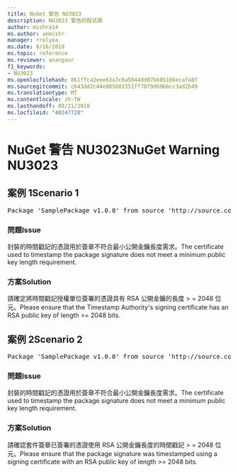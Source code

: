 ```yaml
---
title: NuGet 警告 NU3023
description: NU3023 警告的程式碼
author: mishra14
ms.author: anmishr
manager: rrelyea
ms.date: 8/16/2018
ms.topic: reference
ms.reviewer: anangaur
f1_keywords:
- NU3023
ms.openlocfilehash: 861ffca2eee63a7c6a5044dd87b685186ecafa8f
ms.sourcegitcommit: c643dd2c44e085601551ff7079d696bcc3ad2b49
ms.translationtype: MT
ms.contentlocale: zh-TW
ms.lasthandoff: 08/21/2018
ms.locfileid: "40247728"
---
```

# <a name="nuget-warning-nu3023"></a><span data-ttu-id="3687d-103">NuGet 警告 NU3023</span><span class="sxs-lookup"><span data-stu-id="3687d-103">NuGet Warning NU3023</span></span>

## <a name="scenario-1"></a><span data-ttu-id="3687d-104">案例 1</span><span class="sxs-lookup"><span data-stu-id="3687d-104">Scenario 1</span></span>

<pre>Package 'SamplePackage v1.0.0' from source 'http://source.com/index.json': The timestamp certificate does not meet a minimum public key length requirement.</pre>

### <a name="issue"></a><span data-ttu-id="3687d-105">問題</span><span class="sxs-lookup"><span data-stu-id="3687d-105">Issue</span></span>

<span data-ttu-id="3687d-106">封裝的時間戳記的憑證用於簽章不符合最小公開金鑰長度需求。</span><span class="sxs-lookup"><span data-stu-id="3687d-106">The certificate used to timestamp the package signature does not meet a minimum public key length requirement.</span></span>


### <a name="solution"></a><span data-ttu-id="3687d-107">方案</span><span class="sxs-lookup"><span data-stu-id="3687d-107">Solution</span></span>

<span data-ttu-id="3687d-108">請確定將時間戳記授權單位簽署的憑證具有 RSA 公開金鑰的長度 > = 2048 位元。</span><span class="sxs-lookup"><span data-stu-id="3687d-108">Please ensure that the  Timestamp Authority's signing certificate has an RSA public key of length >= 2048 bits.</span></span>



## <a name="scenario-2"></a><span data-ttu-id="3687d-109">案例 2</span><span class="sxs-lookup"><span data-stu-id="3687d-109">Scenario 2</span></span>

<pre>Package 'SamplePackage v1.0.0' from source 'http://source.com/index.json': The primary signature's timestamp certificate does not meet a minimum public key length requirement.</pre>

### <a name="issue"></a><span data-ttu-id="3687d-110">問題</span><span class="sxs-lookup"><span data-stu-id="3687d-110">Issue</span></span>

<span data-ttu-id="3687d-111">封裝的時間戳記的憑證用於簽章不符合最小公開金鑰長度需求。</span><span class="sxs-lookup"><span data-stu-id="3687d-111">The certificate used to timestamp the package signature does not meet a minimum public key length requirement.</span></span>


### <a name="solution"></a><span data-ttu-id="3687d-112">方案</span><span class="sxs-lookup"><span data-stu-id="3687d-112">Solution</span></span>

<span data-ttu-id="3687d-113">請確認套件簽章已簽署的憑證使用 RSA 公開金鑰長度的時間戳記 > = 2048 位元。</span><span class="sxs-lookup"><span data-stu-id="3687d-113">Please ensure that the package signature was timestamped using a signing certificate with an RSA public key of length >= 2048 bits.</span></span>


